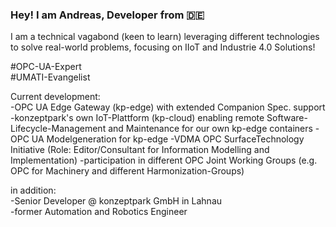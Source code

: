 ### Hey! I am Andreas, Developer from :de:

I am a technical vagabond (keen to learn) leveraging different technologies to solve real-world problems, focusing on IIoT and Industrie 4.0 Solutions!

#OPC-UA-Expert  
#UMATI-Evangelist  

Current development:  
-OPC UA Edge Gateway (kp-edge) with extended Companion Spec. support
-konzeptpark's own IoT-Plattform (kp-cloud) enabling remote Software-Lifecycle-Management and Maintenance for our own kp-edge containers
-OPC UA Modelgeneration for kp-edge
-VDMA OPC SurfaceTechnology Initiative (Role: Editor/Consultant for Information Modelling and Implementation)
-participation in different OPC Joint Working Groups (e.g. OPC for Machinery and different Harmonization-Groups)

in addition:  
-Senior Developer @ konzeptpark GmbH in Lahnau   
-former Automation and Robotics Engineer  

<!--
**AndreasHeine/AndreasHeine** is a ✨ _special_ ✨ repository because its `README.md` (this file) appears on your GitHub profile.

Here are some ideas to get you started:

- 🔭 I’m currently working on ...
- 🌱 I’m currently learning ...
- 👯 I’m looking to collaborate on ...
- 🤔 I’m looking for help with ...
- 💬 Ask me about ...
- 📫 How to reach me: ...
- 😄 Pronouns: ...
- ⚡ Fun fact: ...
-->
